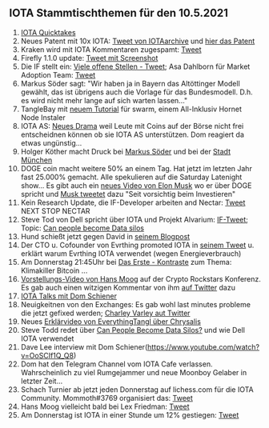 ## IOTA Stammtischthemen für den 10.5.2021

1. [IOTA Quicktakes](https://www.youtube.com/watch?v=2RAXAu0JfbU)
2. Neues Patent mit 10x IOTA: [Tweet von IOTAarchive](https://twitter.com/_iotaarchive/status/1389469593006223362?s=19) und [hier das Patent](https://arxiv.org/pdf/2103.10074.pdf)
3. Kraken wird mit IOTA Kommentaren zugespamt: [Tweet](https://twitter.com/krakenfx/status/1388139007293407234?s=20)
4. Firefly 1.1.0 update: [Tweet mit Screenshot](https://twitter.com/Vrom14286662/status/1389472628587573249?s=20)
5. Die IF stellt ein: [Viele offene Stellen - Tweet](https://twitter.com/iota/status/1389521446460928001?s=20); Asa Dahlborn für Market Adoption Team: [Tweet](https://twitter.com/iota/status/1389882631458787328?s=20)
6. Markus Söder sagt: "Wir haben ja in Bayern das Altöttinger Modell gewählt, das ist übrigens auch die Vorlage für das Bundesmodell. D.h. es wird nicht mehr lange auf sich warten lassen..."
7. TangleBay mit [neuem Tutorial](https://tanglebay.com/swarm/) für swarm, einem All-Inklusiv Hornet Node Instaler
8. IOTA AS: [Neues Drama](https://www.reddit.com/r/IOTAmarkets/comments/n4wj00/yikes_dom_i_want_to_keep_holding_iota_but_youre/?utm_source=share&utm_medium=ios_app&utm_name=iossmf) weil Leute mit Coins auf der Börse nicht frei entscheidnen können ob sie IOTA AS unterstützen. Dom reagiert da etwas ungünstig...
9. Holger Köther macht Druck bei [Markus Söder](https://twitter.com/HolgerKoether/status/1389839813046644739?s=20) und bei der [Stadt München](https://twitter.com/HolgerKoether/status/1389841658741657603?s=20)
10. DOGE coin macht weitere 50% an einem Tag. Hat jetzt im letzten Jahr fast 25.000% gemacht. Alle spekulieren auf die Saturday Latenight show... Es gibt auch ein [neues Video von Elon Musk](https://www.youtube.com/watch?app=desktop&v=u_U_dOOI9us) wo er über DOGE spricht und [Musk tweetet](https://twitter.com/elonmusk/status/1390522866979033092?s=20) dazu "Seit vorsichtig beim Investieren"
11. Kein Research Update, die IF-Developer arbeiten and Nectar: [Tweet](https://twitter.com/iota/status/1389248553248251908) NEXT STOP NECTAR
12. Steve Tod von Dell spricht über IOTA und Projekt Alvarium: [IF-Tweet](https://twitter.com/iota/status/1389988368633810949?s=20); Topic: [Can people become Data silos](https://www.delltechnologies.com/en-us/events/delltechnologiesworld/sessions.htm#/schedule/all/filter/all/text/silo/session/909)
13. Hund schießt jetzt gegen David in [seinem Blogpost](https://hund-research.medium.com/dear-david-s%C3%B8nsteb%C3%B8-2474582d3e57)
14. Der CTO u. Cofounder von Evrthing promoted IOTA in [seinem Tweet](https://twitter.com/domguinard/status/1390215269377773575?s=20) u. erklärt warum Evrthing IOTA verwendet (wegen Energieverbrauch)
15. Am Donnerstag 21:45Uhr bei [Das Erste - Kontraste](https://youtu.be/CzedP0z1HSo?t=1478) zum Thema: Klimakiller Bitcoin ...
16. [Vorstellungs-Video von Hans Moog](https://www.youtube.com/watch?v=lDE_Xl1t3mQ) auf der Crypto Rockstars Konferenz. Es gab auch einen witzigen Kommentar von ihm [auf Twitter](https://twitter.com/hus_qy/status/1390403534252806146?s=20) dazu
17. [IOTA Talks mit Dom Schiener](https://www.youtube.com/watch?v=P7wwCRqnKF8&feature=youtu.be)
18. Neuigkeitnen von den Exchanges: Es gab wohl last minutes probleme die jetzt gefixed werden; [Charley Varley aut Twitter](https://twitter.com/c_varley/status/1390352767596863491?s=19)
19. Neues [Erklärvideo von EverythingTangl über Chrysalis](https://www.youtube.com/watch?v=4X6TqN6lQhs)
20. Steve Todd redet über [Can People Become Data Silos?](https://www.youtube.com/watch?v=rsQedZUmWd0) und wie Dell IOTA verwendet
21. Dave Lee interview mit Dom Schiener(https://www.youtube.com/watch?v=OoSCIf1Q_Q8)
22. Dom hat den Telegram Channel vom IOTA Cafe verlassen. Wahrscheinlich zu viel Rumgejammer und neue Moonboy Gelaber in letzter Zeit...
23. Schach Turnier ab jetzt jeden Donnerstag auf lichess.com für die IOTA Community. Mommoth#3769 organisiert das: [Tweet](https://twitter.com/Vrom14286662/status/1390573700890734598?s=19)
24. Hans Moog vielleicht bald bei Lex Friedman: [Tweet](https://twitter.com/Vrom14286662/status/1390410823479222289?s=20)
25. Am Donnerstag ist IOTA in einer Stunde um 12% gestiegen: [Tweet](https://twitter.com/Vrom14286662/status/1390402351920472066?s=20)
